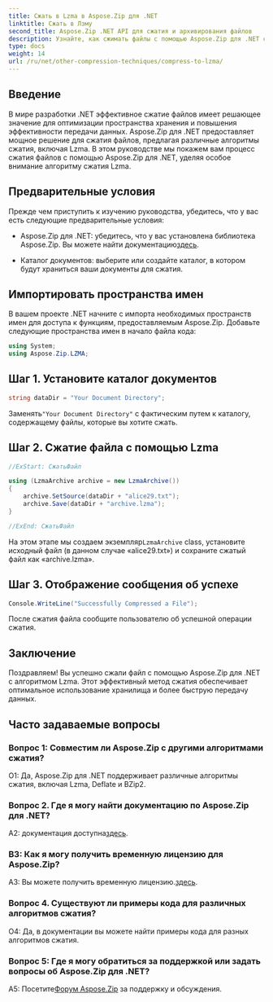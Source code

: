 ```yaml
---
title: Сжать в Lzma в Aspose.Zip для .NET
linktitle: Сжать в Лзму
second_title: Aspose.Zip .NET API для сжатия и архивирования файлов
description: Узнайте, как сжимать файлы с помощью Aspose.Zip для .NET с помощью мощного алгоритма Lzma. Оптимизируйте хранилище и повысьте эффективность передачи данных без особых усилий.
type: docs
weight: 14
url: /ru/net/other-compression-techniques/compress-to-lzma/
---
```

## Введение

В мире разработки .NET эффективное сжатие файлов имеет решающее значение для оптимизации пространства хранения и повышения эффективности передачи данных. Aspose.Zip для .NET предоставляет мощное решение для сжатия файлов, предлагая различные алгоритмы сжатия, включая Lzma. В этом руководстве мы покажем вам процесс сжатия файлов с помощью Aspose.Zip для .NET, уделяя особое внимание алгоритму сжатия Lzma.

## Предварительные условия

Прежде чем приступить к изучению руководства, убедитесь, что у вас есть следующие предварительные условия:

-  Aspose.Zip для .NET: убедитесь, что у вас установлена библиотека Aspose.Zip. Вы можете найти документацию[здесь](https://reference.aspose.com/zip/net/).

- Каталог документов: выберите или создайте каталог, в котором будут храниться ваши документы для сжатия.

## Импортировать пространства имен

В вашем проекте .NET начните с импорта необходимых пространств имен для доступа к функциям, предоставляемым Aspose.Zip. Добавьте следующие пространства имен в начало файла кода:

```csharp
using System;
using Aspose.Zip.LZMA;
```

## Шаг 1. Установите каталог документов

```csharp
string dataDir = "Your Document Directory";
```

 Заменять`"Your Document Directory"` с фактическим путем к каталогу, содержащему файлы, которые вы хотите сжать.

## Шаг 2. Сжатие файла с помощью Lzma

```csharp
//ExStart: СжатьФайл

using (LzmaArchive archive = new LzmaArchive())
{
    archive.SetSource(dataDir + "alice29.txt");
    archive.Save(dataDir + "archive.lzma");
}

//ExEnd: СжатьФайл
```

 На этом этапе мы создаем экземпляр`LzmaArchive` class, установите исходный файл (в данном случае «alice29.txt») и сохраните сжатый файл как «archive.lzma».

## Шаг 3. Отображение сообщения об успехе

```csharp
Console.WriteLine("Successfully Compressed a File");
```

После сжатия файла сообщите пользователю об успешной операции сжатия.

## Заключение

Поздравляем! Вы успешно сжали файл с помощью Aspose.Zip для .NET с алгоритмом Lzma. Этот эффективный метод сжатия обеспечивает оптимальное использование хранилища и более быструю передачу данных.

## Часто задаваемые вопросы

### Вопрос 1: Совместим ли Aspose.Zip с другими алгоритмами сжатия?

О1: Да, Aspose.Zip для .NET поддерживает различные алгоритмы сжатия, включая Lzma, Deflate и BZip2.

### Вопрос 2. Где я могу найти документацию по Aspose.Zip для .NET?

 A2: документация доступна[здесь](https://reference.aspose.com/zip/net/).

### В3: Как я могу получить временную лицензию для Aspose.Zip?

 A3: Вы можете получить временную лицензию.[здесь](https://purchase.aspose.com/temporary-license/).

### Вопрос 4. Существуют ли примеры кода для различных алгоритмов сжатия?

О4: Да, в документации вы можете найти примеры кода для разных алгоритмов сжатия.

### Вопрос 5: Где я могу обратиться за поддержкой или задать вопросы об Aspose.Zip для .NET?

 A5: Посетите[Форум Aspose.Zip](https://forum.aspose.com/c/zip/37) за поддержку и обсуждения.